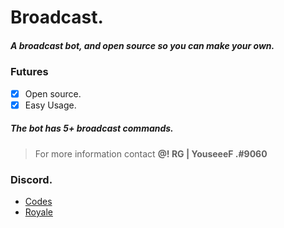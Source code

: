 # Broadcast.
##### A broadcast bot, and open source so you can make your own.
### Futures

- [x] Open source.
- [x] Easy Usage.

##### The bot has 5+ broadcast commands.
> For more information contact **@! RG | YouseeeF .#9060**

### Discord.
* [Codes](https://discord.gg/UqFttvq)
* [Royale](https://discord.gg/t9SvNF5)
